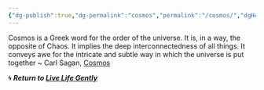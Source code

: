 ```yaml
---
{"dg-publish":true,"dg-permalink":"cosmos","permalink":"/cosmos/","dgHomeLink":true,"dgPassFrontmatter":false}
---
```



Cosmos is a Greek word for the order of the universe. It is, in a way, the opposite of Chaos. It implies the deep interconnectedness of all things. It conveys awe for the intricate and subtle way in which the universe is put together ~ Carl Sagan, [Cosmos](https://www.goodreads.com/work/quotes/3237312)

🌀 ***Return to [Live Life Gently](https://livelifegently.co.uk/)***